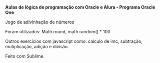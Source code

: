 **Aulas de lógica de programação com Oracle e Alura - Programa Oracle One**

Jogo de adivinhação de números

Foram utilizados: Math.round, math.random() * 100

Outros exercícios com javascript como: calculo de imc, subtração, mutiplicação, adição e divisão.

Feito com Sublime.